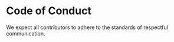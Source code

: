 # Code of Conduct
We expect all contributors to adhere to the standards of respectful communication.
